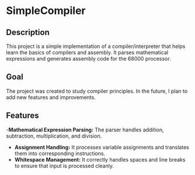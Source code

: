 # SimpleCompiler

## Description
This project is a simple implementation of a compiler/interpreter that helps learn the basics of compilers and assembly. It parses mathematical expressions and generates assembly code for the 68000 processor.

## Goal
The project was created to study compiler principles. In the future, I plan to add new features and improvements.

## Features
-**Mathematical Expression Parsing:** The parser handles addition, subtraction, multiplication, and division.
- **Assignment Handling:** It processes variable assignments and translates them into corresponding instructions.
- **Whitespace Management:** It correctly handles spaces and line breaks to ensure that input is processed cleanly.
